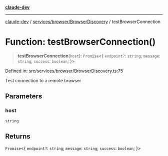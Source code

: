 [**claude-dev**](../../../../README.md)

***

[claude-dev](../../../../README.md) / [services/browser/BrowserDiscovery](../README.md) / testBrowserConnection

# Function: testBrowserConnection()

> **testBrowserConnection**(`host`): `Promise`\<\{ `endpoint?`: `string`; `message`: `string`; `success`: `boolean`; \}\>

Defined in: src/services/browser/BrowserDiscovery.ts:75

Test connection to a remote browser

## Parameters

### host

`string`

## Returns

`Promise`\<\{ `endpoint?`: `string`; `message`: `string`; `success`: `boolean`; \}\>
